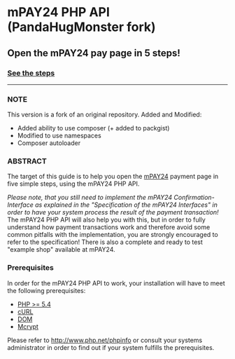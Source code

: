 # mPAY24 PHP API (PandaHugMonster fork)
## Open the mPAY24 pay page in 5 steps!
### [See the steps](https://github.com/mPAY24/mpay24_php_api/wiki/STEP-1)
***

### NOTE
This version is a fork of an original repository.
Added and Modified:
* Added ability to use composer (+ added to packgist)
* Modified to use namespaces
* Composer autoloader

### ABSTRACT

The target of this guide is to help you open the [mPAY24](https://www.mpay24.com) payment page in five simple steps, using the mPAY24 PHP API.

*Please note, that you still need to implement the mPAY24 Confirmation-Interface as explained in the "Specification of the mPAY24 Interfaces" in order to have your system process the result of the payment transaction!* The mPAY24 PHP API will also help you with this, but in order to fully understand how payment transactions work and therefore avoid some common pitfalls with the implementation, you are strongly encouraged to refer to the specification! There is also a complete and ready to test "example shop" available at mPAY24.

### Prerequisites

In order for the mPAY24 PHP API to work, your installation will have to meet the following prerequisites:

* [PHP >= 5.4](http://www.php.net/)
* [cURL](http://at2.php.net/manual/de/book.curl.php)
* [DOM](http://at2.php.net/manual/de/book.dom.php)
* [Mcrypt](http://at2.php.net/manual/en/mcrypt)

Please refer to http://www.php.net/phpinfo or consult your systems administrator in order to find out if your system fulfills the prerequisites.
